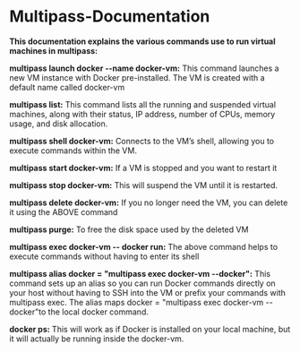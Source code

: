 # Multipass-Documentation
**This documentation explains the various commands use to run virtual machines in multipass:**

**multipass launch docker --name docker-vm:**
 This command launches a new VM instance with Docker pre-installed. The VM is created with a default name called docker-vm

**multipass list:**
 This command lists all the running and suspended virtual machines, along with their status, IP address, number of CPUs, memory usage, and disk allocation.

**multipass shell docker-vm:**
 Connects to the VM’s shell, allowing you to execute commands within the VM.

**multipass start docker-vm:**
 If a VM is stopped and you want to restart it

**multipass stop docker-vm:**
 This will suspend the VM until it is restarted.

**multipass delete docker-vm:**
 If you no longer need the VM, you can delete it using the ABOVE command

**multipass purge:**
 To free the disk space used by the deleted VM

**multipass exec docker-vm -- docker run:**
 The above command helps to execute commands without having to enter its shell

**multipass alias docker = "multipass exec docker-vm --docker":**
 This command sets up an alias so you can run Docker commands directly on your host without having to SSH into the VM or prefix your commands with multipass exec. The alias maps docker = "multipass exec docker-vm --docker"to the local docker command.

**docker ps:**
 This will work as if Docker is installed on your local machine, but it will actually be running inside the docker-vm.
